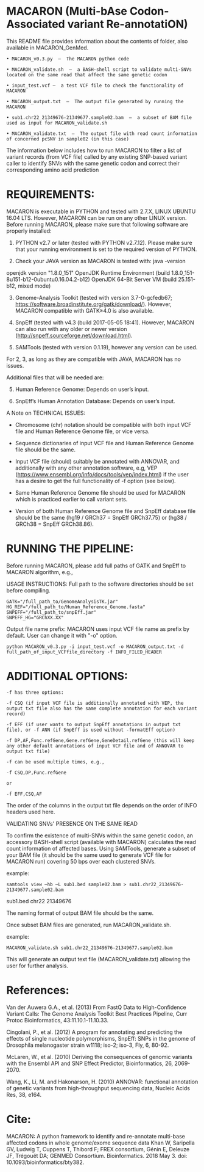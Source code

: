 # MACARON (Multi-bAse Codon-Associated variant Re-annotatiON)


This README file provides information about the contents of folder, also available in MACARON_GenMed.

    • MACARON_v0.3.py  –  The MACARON python code
    
    • MACARON_validate.sh  –  a BASH-shell script to validate multi-SNVs located on the same read that affect the same genetic codon
    
    • input_test.vcf –  a test VCF file to check the functionality of MACARON
    
    • MACARON_output.txt  –  The output file generated by running the MACARON
    
    • sub1.chr22_21349676-21349677.sample02.bam  –  a subset of BAM file used as input for MACARON_validate.sh
    
    • MACARON_validate.txt  –  The output file with read count information of concerned pcSNV in sample02 (in this case)
    
The information below includes how to run MACARON to filter a list of variant records (from VCF file) called by any existing SNP-based variant caller to identify SNVs with the same genetic codon and correct their corresponding amino acid prediction


# REQUIREMENTS:

MACARON is executable in PYTHON and tested with 2.7.X, LINUX UBUNTU 16.04 LTS. However, MACARON can be run on any other LINUX version. Before running MACARON, please make sure that following software are properly installed:

1. PYTHON v2.7 or later (tested with PYTHON v2.7.12). Please make sure that your running environment is set to the required version of PYTHON.

2. Check your JAVA version as MACARON is tested with: java -version

openjdk version "1.8.0_151"
OpenJDK Runtime Environment (build 1.8.0_151-8u151-b12-0ubuntu0.16.04.2-b12)
OpenJDK 64-Bit Server VM (build 25.151-b12, mixed mode)

3. Genome-Analysis Toolkit (tested with version 3.7-0-gcfedb67; https://software.broadinstitute.org/gatk/download/). However, MACARON compatible with GATK≥4.0 is also available.

4. SnpEff (tested with v4.3 (build 2017-05-05 18:41). However, MACARON can also run with any older or newer version (http://snpeff.sourceforge.net/download.html).

5. SAMTools (tested with version 0.1.19), however any version can be used.

For 2, 3, as long as they are compatible with JAVA, MACARON has no issues.

Additional files that will be needed are:

5. Human Reference Genome: Depends on user’s input.

6. SnpEff’s Human Annotation Database: Depends on user’s input.

A Note on TECHNICAL ISSUES:

- Chromosome (chr) notation should be compatible with both input VCF file and Human Reference Genome file, or vice versa.

- Sequence dictionaries of input VCF file and Human Reference Genome file should be the same.

- Input VCF file (should) suitably be annotated with ANNOVAR, and additionally with any other annotation software, e.g, VEP (https://www.ensembl.org/info/docs/tools/vep/index.html) if the user has a desire to get the full functionality of -f option (see below).

- Same Human Reference Genome file should be used for MACARON which is practiced earlier to call variant sets.

- Version of both Human Reference Genome file and SnpEff database file should be the same (hg19 / GRCh37 = SnpEff GRCh37.75) or (hg38 / GRCh38 = SnpEff GRCh38.86).

# RUNNING THE PIPELINE:

Before running MACARON, please add full paths of GATK and SnpEff to MACARON algorithm, e.g.,

USAGE INSTRUCTIONS: Full path to the software directories should be set before compiling.

    GATK="/full_path_to/GenomeAnalysisTK.jar"
    HG_REF="/full_path_to/Human_Reference_Genome.fasta"
    SNPEFF="/full_path_to/snpEff.jar"
    SNPEFF_HG="GRChXX.XX"

Output file name prefix: MACARON uses input VCF file name as prefix by default. User can change it with "-o" option.

    python MACARON_v0.3.py -i input_test.vcf -o MACARON_output.txt -d full_path_of_input_VCFfile_directory -f INFO_FILED_HEADER

# ADDITIONAL OPTIONS:

    -f has three options:

    -f CSQ (if input VCF file is additionally annotated with VEP, the output txt file also has the same complete annotation for each variant record)

    -f EFF (if user wants to output SnpEff annotations in output txt file), or -f ANN (if SnpEff is used without -formatEff option)

    -f DP,AF,Func.refGene,Gene.refGene,GeneDetail.refGene (this will keep any other default annotations of input VCF file and of ANNOVAR to output txt file)

    -f can be used multiple times, e.g.,

    -f CSQ,DP,Func.refGene

    or

    -f EFF,CSQ,AF

The order of the columns in the output txt file depends on the order of INFO headers used here.

VALIDATING SNVs' PRESENCE ON THE SAME READ

To confirm the existence of multi-SNVs within the same genetic codon, an accessory BASH-shell script (available with MACARON) calculates the read count information of affected bases. Using SAMTools, generate a subset of your BAM file (it should be the same used to generate VCF file for MACARON run) covering 50 bps over each clustered SNVs.

example:

    samtools view –hb –L sub1.bed sample02.bam > sub1.chr22_21349676-21349677.sample02.bam

sub1.bed
chr22	21349676

The naming format of output BAM file should be the same.

Once subset BAM files are generated, run MACARON_validate.sh.

example: 
    
    MACARON_validate.sh sub1.chr22_21349676-21349677.sample02.bam

This will generate an output text file (MACARON_validate.txt) allowing the user for further analysis.


# References:

Van der Auwera G.A., et al. (2013) From FastQ Data to High-Confidence Variant Calls: The Genome Analysis Toolkit Best Practices Pipeline, Curr Protoc Bioinformatics, 43:11.10.1-11.10.33.

Cingolani, P., et al. (2012) A program for annotating and predicting the effects of single nucleotide polymorphisms, SnpEff: SNPs in the genome of Drosophila melanogaster strain w1118; iso-2; iso-3, Fly, 6, 80-92.

McLaren, W., et al. (2010) Deriving the consequences of genomic variants with the Ensembl API and SNP Effect Predictor, Bioinformatics, 26, 2069-2070.

Wang, K., Li, M. and Hakonarson, H. (2010) ANNOVAR: functional annotation of genetic variants from high-throughput sequencing data, Nucleic Acids Res, 38, e164.


# Cite:

MACARON: A python framework to identify and re-annotate multi-base affected codons in whole genome/exome sequence data
Khan W, Saripella GV, Ludwig T, Cuppens T, Thibord F; FREX consortium, Génin E, Deleuze JF, Trégouët DA; GENMED Consortium.
Bioinformatics. 2018 May 3. doi: 10.1093/bioinformatics/bty382.
